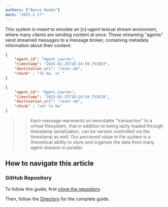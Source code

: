 ```yaml
---
authors: ["Bence Danko"]
date: "2025-2-17"
---
```


This system is meant to emulate an \[n\]-agent textual stream enviroment, where many clients are sending content at once. These streaming "agents" send streamed messages to a message broker, containing metadata information about their content:

```json
{
    "agent_id": "Agent_Lauren",
    "timestamp": "2025-02-25T10:24:59.753053",
    "destination_uri": "/ever.md",
    "chunk" : "To be, or "
}
```

```json
{
    "agent_id": "Agent_Lauren",
    "timestamp": "2025-02-25T10:24:59.753578",
    "destination_uri": "/ever.md",
    "chunk" : "not to be"
}
```

>>Each message represents an immutable "transaction" to a virtual filesystem, that in addition to being lazily loaded through timestamp serialization, can be version controlled via the timestamp as well. Our percieved value in the system is a theoretical ability to store and organize the data from many agent streams in parallel.

## How to navigate this article

### GitHub Repository

To follow this guide, first [clone the repository](xxx).

Then, follow the [Directory](#Directory) for the complete guide.